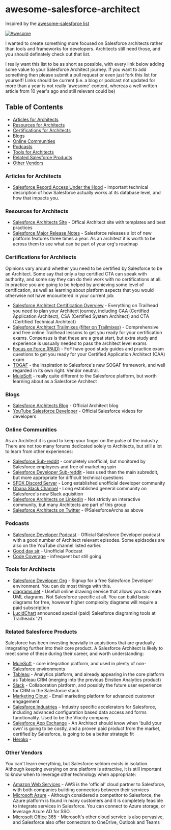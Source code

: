 # awesome-salesforce-architect
Inspired by the [awesome-salesforce list](https://github.com/mailtoharshit/awesome-salesforce)

[![Awesome](https://awesome.re/badge.svg)](https://awesome.re)

I wanted to create something more focused on Salesforce architects rather than tools and frameworks for developers. Architects still need those, and you should definately check out that list.

I really want this list to be as short as possible, with every link below adding some value to your Salesforce Architect journey. If you want to add something then please submit a pull request or even just fork this list for yourself! Links should be current (i.e. a blog or podcast not updated for more than a year is not really 'awesome' content, whereas a well written article from 10 year's ago and still relevant could be)

## Table of Contents
* [Articles for Architects](#articles-for-architects)
* [Resources for Architects](#resources-for-architects)
* [Certifications for Architects](#certifications-for-architects)
* [Blogs](#blogs)
* [Online Communities](#online-communities)
* [Podcasts](#podcasts)
* [Tools for Architects](#tools-for-architects)
* [Related Salesforce Products](#related-salesforce-products)
* [Other Vendors](#other-vendors)

### Articles for Architects
* [Salesforce Record Access Under the Hood](https://developer.salesforce.com/docs/atlas.en-us.salesforce_record_access_under_the_hood.meta/salesforce_record_access_under_the_hood/uth_preface.htm) - Important technical description of how Salesforce actually works at its database level, and how that impacts you.

### Resources for Architects
* [Salesforce Architects Site](https://architect.salesforce.com/) - Offical Architect site with templates and best practices
* [Salesforce Major Release Notes](https://help.salesforce.com/s/articleView?id=release-notes.salesforce_release_notes.htm) - Salesforce releases a lot of new platform features three times a year. As an architect it is worth to be across them to see what can be part of your org's roadmap

### Certifications for Architects
Opinions vary around whether you need to be certified by Salesforce to be an Architect. Some say that only a top certified CTA can speak with authority, and some say they can do their work with no certifications at all. In practice you are going to be helped by archieving some level of certification, as well as learning about platform aspects that you would otherwise not have encountered in your current job:

* [Salesforce Architect Certification Overview](https://trailhead.salesforce.com/credentials/architectoverview) - Everything on Trailhead you need to plan your Architect journey, including CAA (Certified Application Architect), CSA (Certified System Architect) and CTA (Certified Technical Architect)
* [Salesforce Architect Trailmixes (filter on Trailmixes)](https://trailhead.salesforce.com/en/search?keywords=architect) - Comprehensive and free online Trailhead lessons to get you ready for your certification exams. Consensus is that these are a great start, but extra study and experience is ussually needed to pass the architect level exams
* [Focus on Force (PAID)](https://focusonforce.com/salesforce-certifications/) - FoF have good study guides and practice exam questions to get you ready for your Certified Application Architect (CAA) exam
* [TOGAF](https://www.opengroup.org/togaf) - the inspiration to Salesforce's new SOGAF framework, and well regarded in its own right. Vendor neutral.
* [MuleSoft](https://training.mulesoft.com/certification) - really quite different to the Salesforce platform, but worth learning about as a Salesforce Architect

### Blogs
* [Salesforce Architects Blog](https://medium.com/salesforce-architects) - Official Architect blog 
* [YouTube Salesforce Developer](https://www.youtube.com/playlist?list=UUKORm8sxh3cheBpqs0akkhg) - Official Salesforce videos for developers

### Online Communities
As an Architect it is good to keep your finger on the pulse of the industry. There are not too many forums dedicated solely to Architects, but still a lot to learn from other experiences:

* [Salesforce Sub-reddit](https://www.reddit.com/r/salesforce/) - completely unofficial, but monitored by Salesforce employees and free of marketing spin
* [Salesforce Developer Sub-reddit](https://www.reddit.com/r/SalesforceDeveloper/) - less used than the main subreddit, but more appropriate for difficult technical questions
* [SFDX Discord Server](https://sfxd.github.io/) - Long established unofficial developer community
* [Ohana Slack Channel](https://meighanrockssf.com/2019/04/02/salesforce-ohana-slack/) - Long established general community on Salesforce's new Slack aquisition
* [Salesforce Architects on Linkedin](https://www.linkedin.com/showcase/salesforce-architects/) - Not strictly an interactive community, but many Architects are part of this group
* [Salesforce Architects on Twitter](https://twitter.com/SalesforceArchs) - @SalesforceArchs as above

### Podcasts
* [Salesforce Developer Podcast](https://developer.salesforce.com/podcast) - Official Salesforce Developer podcast with a good number of Architect relevant episodes. Some epidsodes are also on the YouTube channel listed earlier.
* [Good day sir](https://www.gooddaysirpodcast.com/episodes) - Unofficial Podcast
* [Code Coverage](https://podcasts.apple.com/au/podcast/code-coverage-salesforce-developer-podcast/id880831007) - infrequent but still going

### Tools for Architects

* [Salesforce Developer Org](https://developer.salesforce.com/signup) - Signup for a free Salesforce Developer environment. You can do most things with this.
* [diagrams.net](https://www.diagrams.net) - Usefull online drawing service that allows you to create UML diagrams. Not Salesforce specific at all. You can build basic diagrams for free, however higher complexity diagrams will require a paid subscription
* [LucidChart](https://www.lucidchart.com) announced special (paid) Salesforce diagraming tools at Trailheadx '21

### Related Salesforce Products
Salesforce has been investing heavially in aquisitions that are gradually integrating further into their core product. A Salesforce Architect is likely to meet some of these during their career, and worth understanding:

* [MuleSoft](https://www.mulesoft.com) - core integration platform, and used in plenty of non-Salesforce environments
* [Tableau](https://www.tableau.com) - Analytics platform, and already appearing in the core platform as Tableau CRM (merging into the previous Einstien Analytics product)
* [Slack](https://slack.com) - Collaboration platform, and possibly the future user experience for CRM in the Salesforce stack
* [Marketing Cloud](https://www.salesforce.com/products/marketing-cloud/overview/) - Email marketing platform for advanced customer engagement
* [Salesforce Industries](https://www.salesforce.com/solutions/industries/) - Industry specific accelerators for Salesforce, including advanced configuration based data access and forms functionality. Used to be the Vlocity company.
* [Salesforce App Exchange](https://appexchange.salesforce.com/) - An Architect should know when 'build your own' is going to be costly, and a proven paid product from the market, certified by Salesforce, is going to be a better strategic fit
* [Heroko](https://www.heroku.com/) - 

### Other Vendors
You can't learn everything, but Salesforce seldom exists in isolation. Although keeping everying on one platform is attractive, it is still important to know when to leverage other technology when appropriate:

* [Amazon Web Services](https://aws.amazon.com/featured-partners/salesforce/) - AWS is the 'official' cloud partner to Salesforce, with both companies building connectors between their services
* [Microsoft Azure](https://azure.microsoft.com/) - Although considered a competitor to Salesforce, the Azure platform is found in many customers and it is completely feasible to integrate services in Salesforce. You can connect to Azure storage, or leverage Azure AD for SSO.
* [Microsoft Office 365](https://www.office.com/) - Microsoft's other cloud service is also pervasive, and Salesforce also offer connectors to OneDrive, Outlook and Teams
